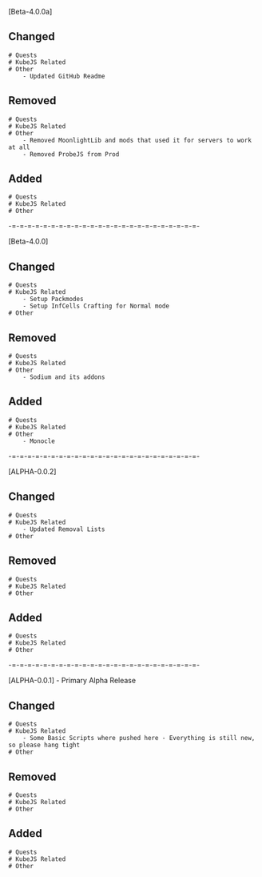 [Beta-4.0.0a]
## Changed
    # Quests
    # KubeJS Related
    # Other
        - Updated GitHub Readme
## Removed
    # Quests
    # KubeJS Related
    # Other
        - Removed MoonlightLib and mods that used it for servers to work at all
        - Removed ProbeJS from Prod
## Added
    # Quests
    # KubeJS Related
    # Other

-=-=-=-=-=-=-=-=-=-=-=-=-=-=-=-=-=-=-=-=-=-=-=-=-

[Beta-4.0.0]
## Changed
    # Quests
    # KubeJS Related
        - Setup Packmodes
        - Setup InfCells Crafting for Normal mode
    # Other
## Removed
    # Quests
    # KubeJS Related
    # Other
        - Sodium and its addons
## Added
    # Quests
    # KubeJS Related
    # Other
        - Monocle

-=-=-=-=-=-=-=-=-=-=-=-=-=-=-=-=-=-=-=-=-=-=-=-=-

[ALPHA-0.0.2]
## Changed
    # Quests
    # KubeJS Related
        - Updated Removal Lists
    # Other
## Removed
    # Quests
    # KubeJS Related
    # Other
## Added
    # Quests
    # KubeJS Related
    # Other

-=-=-=-=-=-=-=-=-=-=-=-=-=-=-=-=-=-=-=-=-=-=-=-=-

[ALPHA-0.0.1] - Primary Alpha Release
## Changed
    # Quests
    # KubeJS Related
        - Some Basic Scripts where pushed here - Everything is still new, so please hang tight
    # Other
## Removed
    # Quests
    # KubeJS Related
    # Other
## Added
    # Quests
    # KubeJS Related
    # Other

